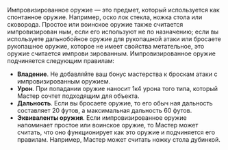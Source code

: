Импровизированное оружие — это предмет, который используется как спонтанное оружие. Например, оско лок стекла, ножка стола или сковорода. Простое или воинское оружие также считается импровизирован ным, если его используют не по назначению; если вы используете дальнобойное оружие для рукопашной атаки или бросаете рукопашное оружие, которое не имеет свойства метательное, это оружие считается импрови зированным. 
Импровизированное оружие подчиняется следующим правилам: 
* **Владение**. Не добавляйте ваш бонус мастерства к броскам атаки с импровизированным оружием. 
* **Урон**. При попадании оружие наносит 1к4 урона того типа, который Мастер сочтет подходящим для объекта. 
* **Дальность**. Если вы бросаете оружие, то его обыч ная дальность составляет 20 футов, а максимальная дальность 60 футов. 
* **Эквиваленты оружия**. Если импровизированное оружие напоминает простое или воинское оружие, то Мастер может считать, что оно функционирует как это оружие и подчиняется его правилам. Например, Мастер может считать ножку стола дубинкой.